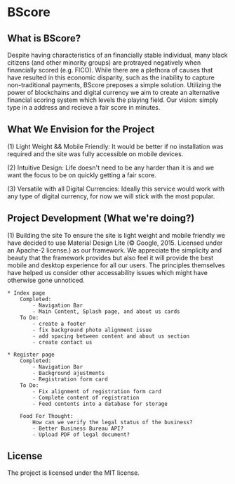 # BScore

What is BScore?
---------------------------------------
Despite having characteristics of an financially stable individual, many black citizens (and other minority groups) are protrayed negatively when financially scored (e.g. FICO). While there are a plethora of causes that have resulted in this economic disparity, such as the inability to capture non-traditional payments, BScore preposes a simple solution. Utilizing the power of blockchains and digital currency we aim to create an alternative financial scoring system which levels the playing field. Our vision: simply type in a address and recieve a fair score in minutes.


What We Envision for the Project
---------------------------------------
(1) Light Weight && Mobile Friendly: 
	It would be better if no installation was required and the site was fully accessible on mobile devices.

(2) Intuitive Design: 
	Life doesn't need to be any harder than it is and we want the focus to be on quickly getting a fair score.

(3) Versatile with all Digital Currencies: 
	Ideally this service would work with any type of digital currency, for now we will stick with the most popular.


Project Development (What we're doing?)
---------------------------------------
(1) Building the site
	To ensure the site is light weight and mobile friendly we have decided to use Material Design Lite (© Google, 2015. Licensed under an Apache-2 license.) as our framework. We appreciate the simplicity and beauty that the framework provides but also feel it will provide the best mobile and desktop experience for all our users. The principles themselves have helped us consider other accessability issues which might have otherwise gone unnoticed.

	* Index page
		Completed:
			- Navigation Bar
			- Main Content, Splash page, and about us cards
		To Do:
			- create a footer
			- fix background photo alignment issue
			- add spacing between content and about us section
			- create contact us

	* Register page
		Completed:
			- Navigation Bar
			- Background ajustments
			- Registration form card
		To Do:
			- Fix alignment of registration form card
			- Complete content of registration
			- Feed contents into a database for storage

		Food For Thought:
			How can we verify the legal status of the business?
			- Better Business Bureau API?
			- Upload PDF of legal document?




License
-------
The project is licensed under the MIT license.
